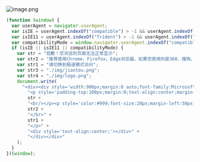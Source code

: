 ![image.png](https://cdn.nlark.com/yuque/0/2022/png/2779910/1667878944868-57bb3311-1c52-4708-b6c7-5644ad769b36.png#averageHue=%23fbfbfb&clientId=u57c90163-3102-4&from=paste&height=481&id=u42ba164d&originHeight=481&originWidth=1849&originalType=binary&ratio=1&rotation=0&showTitle=false&size=33712&status=done&style=none&taskId=u07f4e76a-db04-4dbf-ac5a-f760ee66942&title=&width=1849)
```javascript
(function (window) {
  var userAgent = navigator.userAgent;
  var isIE = userAgent.indexOf("compatible") > -1 && userAgent.indexOf("MSIE") > -1;
  var isIE11 = userAgent.indexOf("Trident") > -1 && userAgent.indexOf("rv:11.0") > -1;
  var compatibilityMode = window.navigator.userAgent.indexOf("compatible") != -1;
  if (isIE || isIE11 || compatibilityMode) {
    var str = "抱歉！您浏览的页面无法正常显示";
    var str2 = "推荐使用Chrome，Firefox，Edge浏览器，如果您使用的是360、搜狗、QQ等双核浏览器，";
    var str1 = "请切换到极速模式访问";
    var str3 = "./img/jiantou.png";
    var str4 = "./img/logo.png";
    document.write(
      "<div><div style='width:900px;margin:0 auto;font-family:Microsoft YaHei'>" +
        "<p style='padding-top:100px;margin:0;text-align:center;margin-bottom:40px;color:#999;font-size:30px;'>" +
        str +
        "<br/></p><p style='color:#999;font-size:20px;margin-left:50px;'>" +
        str2 +
        "</br>" +
        str1 +
        "</p>" +
        "<div style='text-align:center;'></div>" +
        "</div></div>"
    );
  }
})(window);
```
